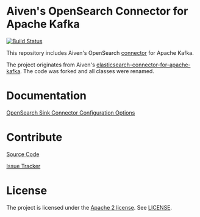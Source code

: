# Aiven's OpenSearch Connector for Apache Kafka

[![Build Status](https://github.com/aiven/opensearch-connector-for-apache-kafka/actions/workflows/master_push_workflow.yml/badge.svg)](https://github.com/aiven/opensearch-connector-for-apache-kafka/actions)

This repository includes Aiven's OpenSearch [connector](http://kafka.apache.org/documentation.html#connect) for Apache
Kafka.

The project originates from
Aiven's [elasticsearch-connector-for-apache-kafka](https://github.com/aiven/elasticsearch-connector-for-apache-kafka).
The code was forked and all classes were renamed.

# Documentation

[OpenSearch Sink Connector Configuration Options](docs/opensearch-sink-connector-config-options.rst)

# Contribute

[Source Code](https://github.com/aiven/aiven-kafka-connect-opensearch)

[Issue Tracker](https://github.com/aiven/aiven-kafka-connect-opensearch/issues)

# License

The project is licensed under the [Apache 2 license](https://www.apache.org/licenses/LICENSE-2.0).
See [LICENSE](LICENSE).
